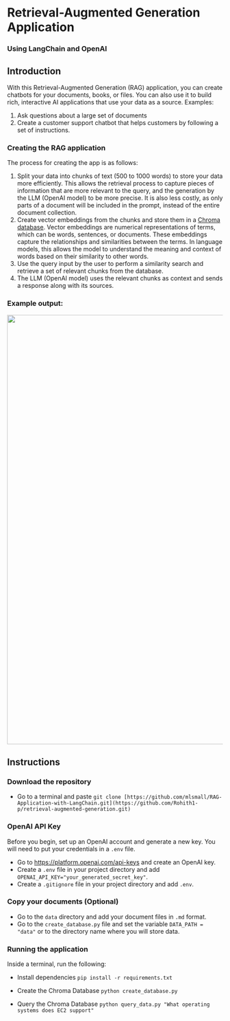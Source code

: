 # Retrieval-Augmented Generation Application
### Using LangChain and OpenAI

## Introduction
With this Retrieval-Augmented Generation (RAG) application, you can create chatbots for your documents, books, or files. You can also use it to build rich, interactive AI applications that use your data as a source. 
Examples:
1. Ask questions about a large set of documents
2. Create a customer support chatbot that helps customers by following a set of instructions.
### Creating the RAG application
The process for creating the app is as follows:
1. Split your data into chunks of text (500 to 1000 words) to store your data more efficiently. This allows the retrieval process to capture pieces of information that are more relevant to the query, and the generation by the LLM (OpenAI model) to be more precise. It is also less costly, as only parts of a document will be included in the prompt, instead of the entire document collection.
2. Create vector embeddings from the chunks and store them in a [Chroma database](https://www.trychroma.com/). Vector embeddings are numerical representations of terms, which can be words, sentences, or documents. These embeddings capture the relationships and similarities between the terms. In language models, this allows the model to understand the meaning and context of words based on their similarity to other words.
3. Use the query input by the user to perform a similarity search and retrieve a set of relevant chunks from the database.
4. The LLM (OpenAI model) uses the relevant chunks as context and sends a response along with its sources.
### Example output:
<img src="https://github.com/mlsmall/RAG-Application-with-LangChain/blob/main/output.png" width="1000" />

## Instructions
### Download the repository
* Go to a terminal and paste `git clone [https://github.com/mlsmall/RAG-Application-with-LangChain.git](https://github.com/Rohith1-p/retrieval-augmented-generation.git)`

### OpenAI API Key
Before you begin, set up an OpenAI account and generate a new key. You will need to put your credentials in a `.env` file.
* Go to https://platform.openai.com/api-keys and create an OpenAI key.
* Create a `.env` file in your project directory and add `OPENAI_API_KEY="your_generated_secret_key"`.
* Create a `.gitignore` file in your project directory and add `.env`.

### Copy your documents (Optional)
* Go to the `data` directory and add your document files in `.md` format.
* Go to the `create_database.py` file and set the variable `DATA_PATH = "data"` or to the directory name where you will store data.
  
### Running the application
Inside a terminal, run the following:
* Install dependencies
`pip install -r requirements.txt`

* Create the Chroma Database
`python create_database.py`

* Query the Chroma Database
`python query_data.py "What operating systems does EC2 support"`
